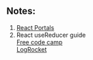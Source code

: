## Notes:

1. [React Portals](https://blog.logrocket.com/learn-react-portals-example/)
2. React useReducer guide<br>
 [Free code camp](https://www.freecodecamp.org/news/usereducer-hook-react/)<br>
 [LogRocket](https://blog.logrocket.com/react-usereducer-hook-ultimate-guide/)<br>
